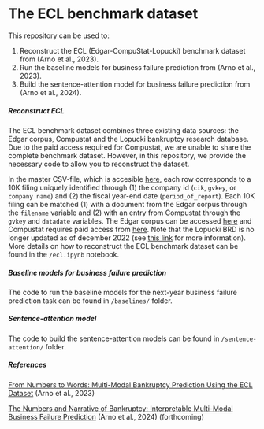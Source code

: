 # The ECL benchmark dataset

This repository can be used to:
1. Reconstruct the ECL (Edgar-CompuStat-Lopucki) benchmark dataset from (Arno et al., 2023).
2. Run the baseline models for business failure prediction from (Arno et al., 2023).
3. Build the sentence-attention model for business failure prediction from (Arno et al., 2024).

##### Reconstruct ECL

The ECL benchmark dataset combines three existing data sources: the Edgar corpus, Compustat and the Lopucki bankruptcy research database. Due to the paid access required for Compustat, we are unable to share the complete benchmark dataset. However, in this repository, we provide the necessary code to allow you to reconstruct the dataset. 

In the master CSV-file, which is accesible [here](https://cloud.ilabt.imec.be/index.php/s/TFGZgF3EyS4jsz2), each row corresponds to a 10K filing uniquely identified through (1) the company id (```cik```, ```gvkey```, or ```company name```) and (2) the fiscal year-end date (```period_of_report```). Each 10K filing can be matched (1) with a document from the Edgar corpus through the ```filename``` variable and (2) with an entry from Compustat through the ```gvkey``` and ```datadate``` variables. The Edgar corpus can be accessed [here](https://cloud.ilabt.imec.be/index.php/s/yrQneXG74bNYxLp) and Compustat requires paid access from [here](https://wrds-www.wharton.upenn.edu/). Note that the Lopucki BRD is no longer updated as of december 2022 (see [this link](https://lopucki.law.ufl.edu/index.php) for more information). More details on how to reconstruct the ECL benchmark dataset can be found in the ```/ecl.ipynb``` notebook.

##### Baseline models for business failure prediction

The code to run the baseline models for the next-year business failure prediction task can be found in ```/baselines/``` folder.

##### Sentence-attention model

The code to build the sentence-attention models can be found in ```/sentence-attention/``` folder.

##### References
[From Numbers to Words: Multi-Modal Bankruptcy Prediction Using the ECL Dataset](https://scholar.google.be/citations?user=ce8BmFgAAAAJ&hl=nl) (Arno et al., 2023)

[The Numbers and Narrative of Bankruptcy: Interpretable Multi-Modal Business Failure Prediction](https://scholar.google.be/citations?user=ce8BmFgAAAAJ&hl=nl) (Arno et al., 2024) (forthcoming)
